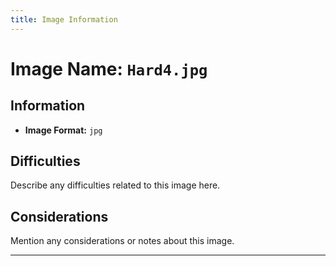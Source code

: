 ```yaml
---
title: Image Information
---
```


# Image Name: `Hard4.jpg`

## Information

- **Image Format:** `jpg`

## Difficulties

Describe any difficulties related to this image here.

## Considerations

Mention any considerations or notes about this image.

---
